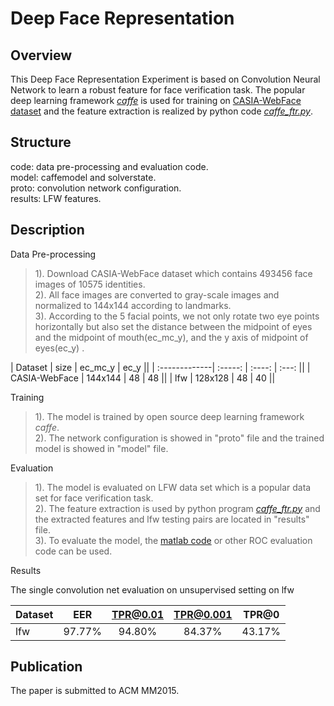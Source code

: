 Deep Face Representation 
===================

Overview
-----------

This Deep Face Representation Experiment is based on Convolution Neural Network to learn a robust feature for face verification task. The popular deep learning framework [<i>caffe</i>][1] is used for training on [CASIA-WebFace dataset][2]  and the feature extraction is realized by python code [<i>caffe_ftr.py</i>][3].

Structure
-------------
<i class="icon-folder-open"></i>code:  data pre-processing and evaluation code.<br>
<i class="icon-folder-open"></i>model: caffemodel and solverstate.<br>
<i class="icon-folder-open"></i>proto: convolution network configuration. <br>
<i class="icon-folder-open"></i>results: LFW features.<br>


Description
-------------
Data Pre-processing

>1). Download CASIA-WebFace dataset which contains 493456 face images of 10575 identities. <br>
>2). All face images are converted to gray-scale images and normalized to 144x144 according to landmarks.<br>
>3). According to the 5 facial points, we not only rotate two eye points horizontally but also set the distance between the midpoint of eyes and the midpoint of mouth(ec_mc_y), and the y axis of midpoint of eyes(ec_y) .<br>

 |   Dataset     | size    |  ec_mc_y  | ec_y  ||
 | :-------------| :-----: | :----:    | :---: ||
 | CASIA-WebFace | 144x144 |     48    | 48    ||
 | lfw           | 128x128 |     48    | 40    ||

Training
>1). The model is trained by open source deep learning framework <i>caffe</i>.<br>
>2). The network configuration is showed in "proto" file and the trained model is showed in "model" file.<br>

Evaluation
>1). The model is evaluated on LFW data set which is a popular data set for face verification task.<br>
>2). The feature extraction is used by python program [<i>caffe_ftr.py</i>][3] and the extracted features and lfw testing pairs are located in "results" file.<br>
>3). To evaluate the model, the [matlab code][4] or other ROC evaluation code can be used. <br>

Results

  The single convolution net evaluation on unsupervised setting on lfw 

|   Dataset   | EER | TPR@0.01   | TPR@0.001| TPR@0|
| :------- | :----: | :---: | :---: |:---: |
| lfw | 97.77% |  94.80% | 84.37%| 43.17%|


Publication
------------
The paper is submitted to ACM MM2015. 

  [1]: https://github.com/AlfredXiangWu/caffe
  [2]: http://www.cbsr.ia.ac.cn/english/CASIA-WebFace-Database.html
  [3]: https://github.com/AlfredXiangWu/python_misc/blob/master/caffe/caffe_ftr.py
  [4]: https://github.com/AlfredXiangWu/lfw_face_verification_experiment/blob/master/code/evaluation.m
  

